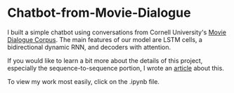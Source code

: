 # Chatbot-from-Movie-Dialogue

I built a simple chatbot using conversations from Cornell University's [Movie Dialogue Corpus](https://www.cs.cornell.edu/~cristian/Cornell_Movie-Dialogs_Corpus.html). The main features of our model are LSTM cells, a bidirectional dynamic RNN, and decoders with attention. 

If you would like to learn a bit more about the details of this project, especially the sequence-to-sequence portion, I wrote an [article](https://medium.com/@Currie32/how-to-build-your-first-chatbot-c84495d4622d) about this.

To view my work most easily, click on the .ipynb file.
